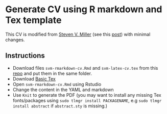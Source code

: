# Generate CV using R markdown and Tex template

This CV is modified from [Steven V. Miller](http://svmiller.com) (see this [post](http://svmiller.com/blog/2016/03/svm-r-markdown-cv/)) with minimal changes.
## Instructions

* Download files `svm-rmarkdown-cv.Rmd` and `svm-latex-cv.tex` from this [repo](https://github.com/svmiller/svm-r-markdown-templates) and put them in the same folder.
* Download [Basic Tex](http://www.tug.org/mactex/morepackages.html)
* Open `svm-rmarkdown-cv.Rmd` using Rstudio
* Change the content in the YAML and markdown
* Use `Knit` to generate the PDF (you may want to install any missing Tex fonts/packages using `sudo tlmgr install PACKAGENAME`, e.g `sudo tlmgr install abstract` if `abstract.sty` is missing.)
